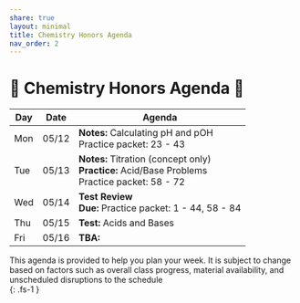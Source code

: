 ```yaml
---
share: true
layout: minimal
title: Chemistry Honors Agenda
nav_order: 2
---
```

# 🧪 Chemistry Honors Agenda 🥽    
  
  
| Day | Date  | Agenda                                                                                                    |  
| --- | ----- | --------------------------------------------------------------------------------------------------------- |  
| Mon | 05/12 | **Notes:** Calculating pH and pOH </br> Practice packet: 23 - 43                                          |  
| Tue | 05/13 | **Notes:** Titration (concept only) </br> **Practice:** Acid/Base Problems </br> Practice packet: 58 - 72 |  
| Wed | 05/14 | **Test Review** </br> **Due:** Practice packet: 1 - 44, 58 - 84                                                                                           |  
| Thu | 05/15 | **Test:** Acids and Bases                                                                                 |  
| Fri | 05/16 | **TBA:**                                                                                                  |  
    
This agenda is provided to help you plan your week. It is subject to change based on factors such as overall class progress, material availability, and unscheduled disruptions to the schedule    
{: .fs-1 }    
  